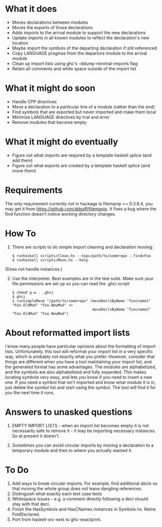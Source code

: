 # What it does

 * Moves declarations between modules
 * Moves the exports of those declarations
 * Adds imports to the arrival module to support the new declarations
 * Update imports in all known modules to reflect the declaration's new location
 * Maybe import the symbols of the departing declaration if still referenced
 * Copy LANGUAGE pragmas from the departure module to the arrival module
 * Clean up import lists using ghc's -ddump-minimal-imports flag
 * Retain all comments and white space outside of the import list

# What it might do soon

 * Handle CPP directives
 * Move a declaration to a particular line of a module (rather than the end)
 * Find symbols that are exported but never imported and make them local
 * Minimize LANGUAGE directives by trial and error
 * Remove modules that become empty

# What it might do eventually

 * Figure out what imports are required by a template haskell splice (and add them)
 * Figure out what exports are created by a template haskell splice (and move them)

# Requirements

 The only requirement currently not in hackage is filemanip >= 0.3.6.4,
 you may get it from https://github.com/ddssff/filemanip.  It fixes a
 bug where the find function doesn't notice working directory changes.

# How To

 1. There are scripts to do simple import cleaning and declaration moving:

        $ runhaskell scripts/Clean.hs --top=/path/to/somerepo --find=Foo
        $ runhaskell scripts/Move.hs --help

 (Does not handle instances.)

 2. Use the interpreter.  Best examples are in the test suite.  Make sure
    your file permissions are set up so you can read the .ghci script:

        $ chmod g-w . .ghci
        $ ghci
        λ runSimpleMove "/path/to/somerepo" (moveDeclsByName "funcname1" "Foo.OldMod" "Foo.NewMod" <>
                                             moveDeclsByName "funcname2" "Foo.OldMod" "Foo.NewMod")

# About reformatted import lists

I know many people have particular opinions about the formatting of import
lists.  Unfortunately, this tool will reformat your import list in a very
specific way, which is probably not exactly what you prefer.  However,
consider that things are different when you have a tool maintaining your
import list, and the generated format has some advantages.  The modules are
alphabetized, and the symbols are also alphabetized and fully expanded.
This makes locating symbols very easy, and lets you know if you need to
insert a new one.  If you need a symbol that isn't imported and know what
module it is in, just delete the symbol list and start using the symbol.
The tool will find it for you the next time it runs.

# Answers to unasked questions

  1. EMPTY IMPORT LISTS - when an import list becomes empty it is not
     necessarily safe to remove it - it may be importing necessary
     instances.  So at present it doesn't.

  2. Sometimes you can avoid circular imports by moving a declaration to
     a temporary module and then to where you actually wanted it.

# To Do

  1. Add ways to break circular imports.  For example, find additional decls
     so that moving the whole group does not leave dangling references.
  3. Distinguish what exactly each test case tests
  7. Whitespace issues - e.g. a comment directly following a decl should stay with
     that decl.
  8. Finish the HasSymbols and HasCNames instances in Symbols.hs.  Retire FoldDeclared.
  9. Port from haskell-src-exts to ghc-exactprint.
